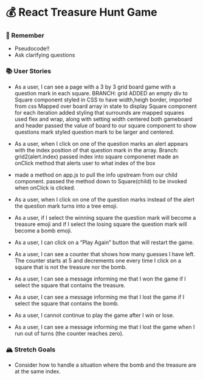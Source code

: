 # 💰 React Treasure Hunt Game

### 🤔 Remember
- Pseudocode!!
- Ask clarifying questions

### 📚 User Stories
- As a user, I can see a page with a 3 by 3 grid board game with a question mark in each square.
    BRANCH: grid
    ADDED an empty div to Square component
    styled in CSS to have width,heigh border,
    imported from css
    Mapped over board array in state to display Square component for each iteration
    added styling that surrounds are mapped squares
        used flex and wrap, along with setting width
        centered both gameboard and header
        passed the value of board to our square component to show questions mark
        styled question mark to be larger and centered.


- As a user, when I click on one of the question marks an alert appears with the index position of that question mark in the array.
Branch: grid2(alert.index)
passed index into square componenet
made an onClick method that alerts user to what index of the box
- made a method on app.js to pull the info upstream from our child component. passed the method down to Square(child) to be invoked when onClick is clicked.







- As a user, when I click on one of the question marks instead of the alert the question mark turns into a tree emoji.
- As a user, if I select the winning square the question mark will become a treasure emoji and if I select the losing square the question mark will become a bomb emoji.
- As a user, I can click on a “Play Again” button that will restart the game.
- As a user, I can see a counter that shows how many guesses I have left. The counter starts at 5 and decrements one every time I click on a square that is not the treasure nor the bomb.
- As a user, I can see a message informing me that I won the game if I select the square that contains the treasure.
- As a user, I can see a message informing me that I lost the game if I select the square that contains the bomb.
- As a user, I cannot continue to play the game after I win or lose.
- As a user, I can see a message informing me that I lost the game when I run out of turns (the counter reaches zero).


### 🏔 Stretch Goals
- Consider how to handle a situation where the bomb and the treasure are at the same index.
